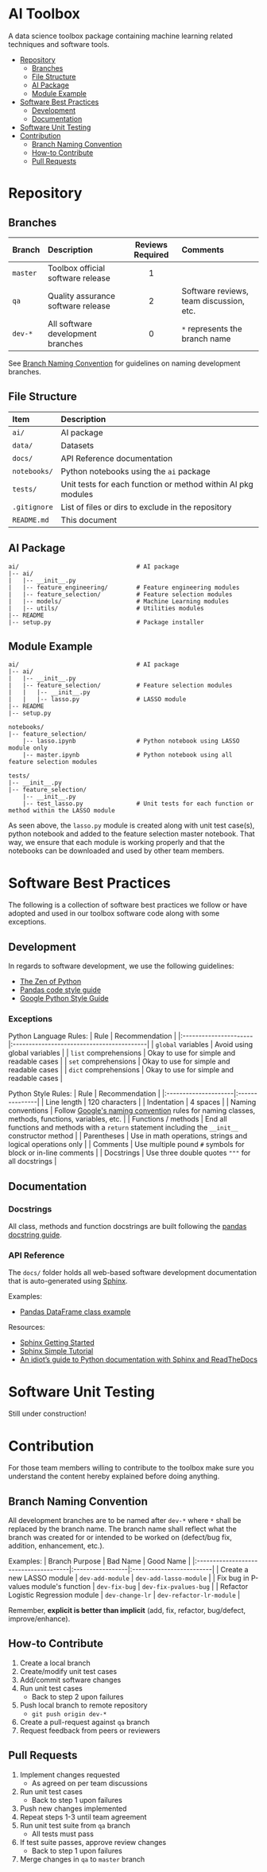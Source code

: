 # AI Toolbox

A data science toolbox package containing machine learning related techniques and software tools.

* [Repository](#repository)
   * [Branches](#branches)
   * [File Structure](#file-structure)
   * [AI Package](#ai-package)
   * [Module Example](#module-example)
* [Software Best Practices](#software-best-practices)
   * [Development](#development)
   * [Documentation](#documentation)
* [Software Unit Testing](#software-unit-testing)
* [Contribution](#contribution)
    * [Branch Naming Convention](#branch-naming-convention)
    * [How-to Contribute](#how-to-contribute)
    * [Pull Requests](#pull-requests)


# Repository


## Branches

| Branch   | Description                        | Reviews Required | Comments                                |
|:---------|:-----------------------------------|:----------------:|:----------------------------------------|
| `master` | Toolbox official software release  | 1                |                                         |
| `qa`     | Quality assurance software release | 2                | Software reviews, team discussion, etc. |
| `dev-*`  | All software development branches  | 0                | `*` represents the branch name          |

See [Branch Naming Convention](#branch-naming-convention) for guidelines on naming development branches.


## File Structure

| Item         | Description                                                  |
|:-------------|:-------------------------------------------------------------|
| `ai/`        | AI package                                                   |
| `data/`      | Datasets                                                     |
| `docs/`      | API Reference documentation                                  |
| `notebooks/` | Python notebooks using the `ai` package                      |
| `tests/`     | Unit tests for each function or method within AI pkg modules |
| `.gitignore` | List of files or dirs to exclude in the repository           |
| `README.md`  | This document                                                |

## AI Package

```
ai/                                 # AI package
|-- ai/
|   |-- __init__.py
|   |-- feature_engineering/        # Feature engineering modules
|   |-- feature_selection/          # Feature selection modules
|   |-- models/                     # Machine Learning modules
|   |-- utils/                      # Utilities modules
|-- README
|-- setup.py                        # Package installer
```

## Module Example

```
ai/                                 # AI package
|-- ai/
|   |-- __init__.py
|   |-- feature_selection/          # Feature selection modules
|   |   |-- __init__.py
|   |   |-- lasso.py                # LASSO module
|-- README
|-- setup.py

notebooks/
|-- feature_selection/
    |-- lasso.ipynb                 # Python notebook using LASSO module only
    |-- master.ipynb                # Python notebook using all feature selection modules

tests/
|-- __init__.py
|-- feature_selection/
    |-- __init__.py
    |-- test_lasso.py               # Unit tests for each function or method within the LASSO module
```

As seen above, the `lasso.py` module is created along with unit test case(s), python notebook and added to the feature selection master notebook. That way, we ensure that each module is working properly and that the notebooks can be downloaded and used by other team members.


# Software Best Practices

The following is a collection of software best practices we follow or have adopted and used in our toolbox software code along with some exceptions.


## Development

In regards to software development, we use the following guidelines:
* [The Zen of Python](https://www.python.org/dev/peps/pep-0020/#id2)
* [Pandas code style guide](https://pandas.pydata.org/pandas-docs/stable/development/code_style.html)
* [Google Python Style Guide](https://google.github.io/styleguide/pyguide.html)


### Exceptions

Python Language Rules:
| Rule                  | Recommendation                            |
|:----------------------|:------------------------------------------|
| `global` variables    | Avoid using global variables              |
| `list` comprehensions | Okay to use for simple and readable cases |
| `set` comprehensions  | Okay to use for simple and readable cases |
| `dict` comprehensions | Okay to use for simple and readable cases |

Python Style Rules:
| Rule                 | Recommendation |
|:---------------------|:---------------|
| Line length          | 120 characters |
| Indentation          | 4 spaces |
| Naming conventions   | Follow [Google's naming convention](https://google.github.io/styleguide/pyguide.html?showone=Naming#316-naming) rules for naming classes, methods, functions, variables, etc. |
| Functions / methods  | End all functions and methods with a `return` statement including the `__init__` constructor method |
| Parentheses          | Use in math operations, strings and logical operations only |
| Comments             | Use multiple pound `#` symbols for block or in-line comments |
| Docstrings           | Use three double quotes `"""` for all docstrings |


## Documentation


### Docstrings

All class, methods and function docstrings are built following the [pandas docstring guide](https://pandas.pydata.org/pandas-docs/stable/development/contributing_docstring.html).


### API Reference

The `docs/` folder holds all web-based software development documentation that is auto-generated using [Sphinx](http://www.sphinx-doc.org/en/stable/index.html).

Examples:
* [Pandas DataFrame class example](https://pandas.pydata.org/pandas-docs/stable/reference/api/pandas.DataFrame.html)

Resources:
* [Sphinx Getting Started](http://www.sphinx-doc.org/en/stable/usage/quickstart.html)
* [Sphinx Simple Tutorial](https://brandons-sphinx-tutorial.readthedocs.io/en/latest/)
* [An idiot’s guide to Python documentation with Sphinx and ReadTheDocs](https://samnicholls.net/2016/06/15/how-to-sphinx-readthedocs/)


# Software Unit Testing

Still under construction!


# Contribution

For those team members willing to contribute to the toolbox make sure you understand the content hereby explained before doing anything.


## Branch Naming Convention

All development branches are to be named after `dev-*` where `*` shall be replaced by the branch name. The branch name shall reflect what the branch was created for or intended to be worked on (defect/bug fix, addition, enhancement, etc.).

Examples:
| Branch Purpose                        | Bad Name         | Good Name                |
|:--------------------------------------|:-----------------|:-------------------------|
| Create a new LASSO module             | `dev-add-module` | `dev-add-lasso-module`   |
| Fix bug in P-values module's function | `dev-fix-bug`    | `dev-fix-pvalues-bug`    |
| Refactor Logistic Regression module   | `dev-change-lr`  | `dev-refactor-lr-module` |

Remember, **explicit is better than implicit** (add, fix, refactor, bug/defect, improve/enhance).


## How-to Contribute

1. Create a local branch
2. Create/modify unit test cases
3. Add/commit software changes
4. Run unit test cases
    * Back to step 2 upon failures
5. Push local branch to remote repository
    * `git push origin dev-*`
6. Create a pull-request against `qa` branch
7. Request feedback from peers or reviewers

## Pull Requests

1. Implement changes requested
   * As agreed on per team discussions
2. Run unit test cases
   * Back to step 1 upon failures
3. Push new changes implemented
4. Repeat steps 1-3 until team agreement
5. Run unit test suite from `qa` branch
   * All tests must pass
6. If test suite passes, approve review changes
   * Back to step 1 upon failures
7. Merge changes in `qa` to `master` branch
